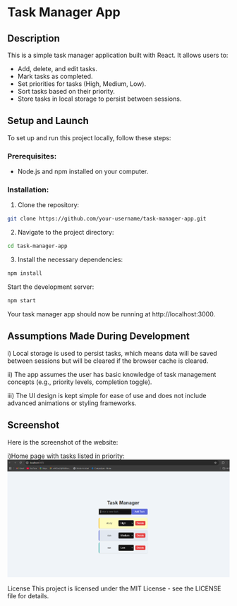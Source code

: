 # Task Manager App

## Description
This is a simple task manager application built with React. It allows users to:
- Add, delete, and edit tasks.
- Mark tasks as completed.
- Set priorities for tasks (High, Medium, Low).
- Sort tasks based on their priority.
- Store tasks in local storage to persist between sessions.

## Setup and Launch

To set up and run this project locally, follow these steps:

### Prerequisites:
- Node.js and npm installed on your computer.

### Installation:

1. Clone the repository:

```bash
git clone https://github.com/your-username/task-manager-app.git
```

2. Navigate to the project directory:
```bash
cd task-manager-app
```
3. Install the necessary dependencies:
```bash
npm install
```
Start the development server:
```bash
npm start
```
Your task manager app should now be running at http://localhost:3000.

## Assumptions Made During Development
i) Local storage is used to persist tasks, which means data will be saved between sessions but will be cleared if the browser cache is cleared.

ii) The app assumes the user has basic knowledge of task management concepts (e.g., priority levels, completion toggle).

iii) The UI design is kept simple for ease of use and does not include advanced animations or styling frameworks.

## Screenshot
Here is the screenshot of the website:

i)Home page with tasks listed in priority:![alt text](<Screenshot 2024-11-13 194611.png>)


License
This project is licensed under the MIT License - see the LICENSE file for details.

